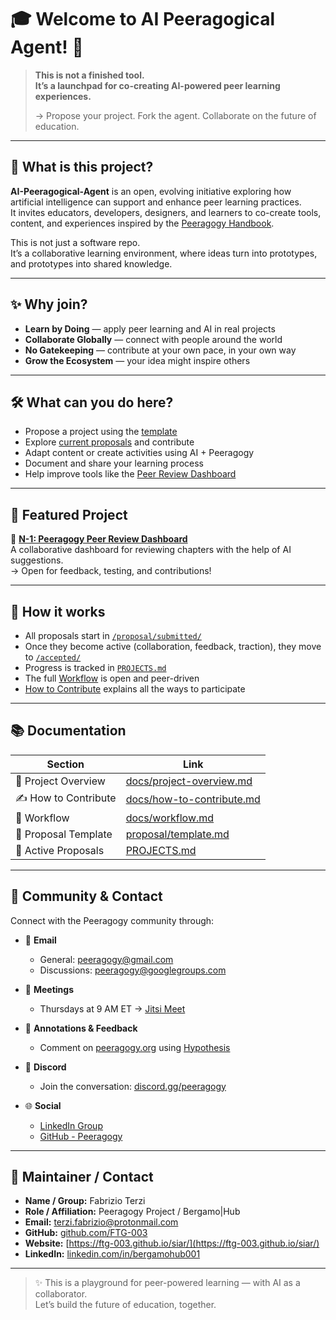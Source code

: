 # 🎓 Welcome to AI Peeragogical Agent! 🚀


> **This is not a finished tool.  
> It’s a launchpad for co-creating AI-powered peer learning experiences.**  
>
> → Propose your project. Fork the agent. Collaborate on the future of education.

---

## 🧠 What is this project?

**AI-Peeragogical-Agent** is an open, evolving initiative exploring how artificial intelligence can support and enhance peer learning practices.  
It invites educators, developers, designers, and learners to co-create tools, content, and experiences inspired by the [Peeragogy Handbook](https://peeragogy.org/).

This is not just a software repo.  
It’s a collaborative learning environment, where ideas turn into prototypes, and prototypes into shared knowledge.

---

## ✨ Why join?

- **Learn by Doing** — apply peer learning and AI in real projects  
- **Collaborate Globally** — connect with people around the world  
- **No Gatekeeping** — contribute at your own pace, in your own way  
- **Grow the Ecosystem** — your idea might inspire others

---

## 🛠 What can you do here?

- Propose a project using the [template](./proposal/template.md)  
- Explore [current proposals](./PROJECTS.md) and contribute  
- Adapt content or create activities using AI + Peeragogy  
- Document and share your learning process  
- Help improve tools like the [Peer Review Dashboard](./proposal/submitted/N-1-peeragogy-peer-review-dashboard.md)

---

## 🌟 Featured Project

🔹 **[N-1: Peeragogy Peer Review Dashboard](./proposal/submitted/N-1-peeragogy-peer-review-dashboard.md)**  
A collaborative dashboard for reviewing chapters with the help of AI suggestions.  
→ Open for feedback, testing, and contributions!

---

## 🔁 How it works

- All proposals start in [`/proposal/submitted/`](./proposal/submitted/)  
- Once they become active (collaboration, feedback, traction), they move to [`/accepted/`](./proposal/accepted/)  
- Progress is tracked in [`PROJECTS.md`](./PROJECTS.md)  
- The full [Workflow](./docs/workflow.md) is open and peer-driven  
- [How to Contribute](./docs/how-to-contribute.md) explains all the ways to participate

---

## 📚 Documentation

| Section | Link |
|--------|------|
| 🧭 Project Overview | [docs/project-overview.md](./docs/project-overview.md) |
| ✍️ How to Contribute | [docs/how-to-contribute.md](./docs/how-to-contribute.md) |
| 🔄 Workflow | [docs/workflow.md](./docs/workflow.md) |
| 📝 Proposal Template | [proposal/template.md](./proposal/template.md) |
| 📌 Active Proposals | [PROJECTS.md](./PROJECTS.md) |

---

## 💬 Community & Contact

Connect with the Peeragogy community through:

- 📧 **Email**  
  - General: [peeragogy@gmail.com](mailto:peeragogy@gmail.com)  
  - Discussions: [peeragogy@googlegroups.com](mailto:peeragogy@googlegroups.com)  

- 📅 **Meetings**  
  - Thursdays at 9 AM ET → [Jitsi Meet](https://meet.jit.si/peeragogy)

- 📝 **Annotations & Feedback**  
  - Comment on [peeragogy.org](https://peeragogy.org) using [Hypothesis](https://hypothes.is/)

- 💬 **Discord**  
  - Join the conversation: [discord.gg/peeragogy](https://discord.gg/peeragogy)

- 🌐 **Social**  
  - [LinkedIn Group](https://www.linkedin.com/groups/12297769/)  
  - [GitHub - Peeragogy](https://github.com/Peeragogy)

---

## 👤 Maintainer / Contact

- **Name / Group:** Fabrizio Terzi  
- **Role / Affiliation:** Peeragogy Project / Bergamo|Hub  
- **Email:** [terzi.fabrizio@protonmail.com](mailto:terzi.fabrizio@protonmail.com)  
- **GitHub:** [github.com/FTG-003](https://github.com/FTG-003)  
- **Website:** [https://ftg-003.github.io/siar/](https://ftg-003.github.io/siar/)  
- **LinkedIn:** [linkedin.com/in/bergamohub001](https://www.linkedin.com/in/bergamohub001/)

---

> ✨ This is a playground for peer-powered learning — with AI as a collaborator.  
> Let’s build the future of education, together.

